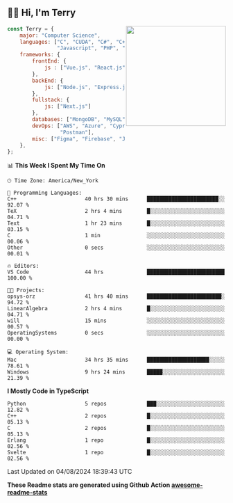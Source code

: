 <h2>👋🏻 Hi, I'm Terry</h2>

<img align='right' src="https://media.giphy.com/media/fkZukR450RQ1qnGaq9/giphy.gif" width="230">

```javascript
const Terry = {
    major: "Computer Science",
    languages: ["C", "CUDA", "C#", "C++", "Go", "Java",
                "Javascript", "PHP", "Python", "SQL", "Typescript"],
    frameworks: {
        frontEnd: {
            js : ["Vue.js", "React.js"],
        },
        backEnd: {
            js: ["Node.js", "Express.js"],
        },
        fullstack: {
            js: ["Next.js"]
        },
        databases: ["MongoDB", "MySQL", "PostgreSQL"],
        devOps: ["AWS", "Azure", "Cypress", "Docker🐳", "Git", "Playwright",
                 "Postman"],
        misc: ["Figma", "Firebase", "Jira", "LaTeX"]
    },
};
```
<!--START_SECTION:waka-->
📊 **This Week I Spent My Time On** 

```text
🕑︎ Time Zone: America/New_York

💬 Programming Languages: 
C++                      40 hrs 30 mins      ███████████████████████░░   92.07 % 
TeX                      2 hrs 4 mins        █░░░░░░░░░░░░░░░░░░░░░░░░   04.71 % 
Text                     1 hr 23 mins        █░░░░░░░░░░░░░░░░░░░░░░░░   03.15 % 
C                        1 min               ░░░░░░░░░░░░░░░░░░░░░░░░░   00.06 % 
Other                    0 secs              ░░░░░░░░░░░░░░░░░░░░░░░░░   00.01 % 

🔥 Editors: 
VS Code                  44 hrs              █████████████████████████   100.00 % 

🐱‍💻 Projects: 
opsys-orz                41 hrs 40 mins      ████████████████████████░   94.72 % 
LinearAlgebra            2 hrs 4 mins        █░░░░░░░░░░░░░░░░░░░░░░░░   04.71 % 
will                     15 mins             ░░░░░░░░░░░░░░░░░░░░░░░░░   00.57 % 
OperatingSystems         0 secs              ░░░░░░░░░░░░░░░░░░░░░░░░░   00.00 % 

💻 Operating System: 
Mac                      34 hrs 35 mins      ████████████████████░░░░░   78.61 % 
Windows                  9 hrs 24 mins       █████░░░░░░░░░░░░░░░░░░░░   21.39 % 
```

**I Mostly Code in TypeScript** 

```text
Python                   5 repos             ███░░░░░░░░░░░░░░░░░░░░░░   12.82 % 
C++                      2 repos             █░░░░░░░░░░░░░░░░░░░░░░░░   05.13 % 
C                        2 repos             █░░░░░░░░░░░░░░░░░░░░░░░░   05.13 % 
Erlang                   1 repo              █░░░░░░░░░░░░░░░░░░░░░░░░   02.56 % 
Svelte                   1 repo              █░░░░░░░░░░░░░░░░░░░░░░░░   02.56 % 
```




 Last Updated on 04/08/2024 18:39:43 UTC
<!--END_SECTION:waka-->

**These Readme stats are generated using Github Action [awesome-readme-stats](https://github.com/anmol098/waka-readme-stats)**
